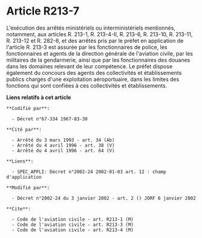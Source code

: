 # Article R213-7

L'exécution des arrêtés ministériels ou interministériels mentionnés, notamment, aux articles R. 213-1, R. 213-4-II, R.
213-6, R. 213-10, R. 213-11, R. 213-12 et R. 282-6, et des arrêtés pris par le préfet en application de l'article R. 213-3
est assurée par les fonctionnaires de police, les fonctionnaires et agents de la direction générale de l'aviation civile, par
les militaires de la gendarmerie, ainsi que par les fonctionnaires des douanes dans les domaines relevant de leur compétence.
Le préfet dispose également du concours des agents des collectivités et établissements publics chargés d'une exploitation
aéroportuaire, dans les limites des fonctions qui sont confiées à ces collectivités et établissements.

**Liens relatifs à cet article**

	**Codifié par**:

	  - Décret n°67-334 1967-03-30

	**Cité par**:

	  - Arrêté du 3 mars 1993 - art. 34 (Ab)
	  - Arrêté du 4 avril 1996 - art. 38 (V)
	  - Arrêté du 4 avril 1996 - art. 64 (V)

	**Liens**:

	  - SPEC_APPLI: Décret n°2002-24 2002-01-03 art. 12 : champ d'application

	**Modifié par**:

	  - Décret n°2002-24 du 3 janvier 2002 - art. 2 () JORF 6 janvier 2002

	**Cite**:

	  - Code de l'aviation civile - art. R213-1 (M)
	  - Code de l'aviation civile - art. R213-3 (M)
	  - Code de l'aviation civile - art. R213-4 (M)
